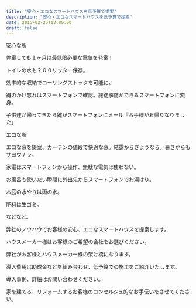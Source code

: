 ```yaml
---
title: "安心・エコなスマートハウスを低予算で提案"
description: "安心・エコなスマートハウスを低予算で提案"
date: 2015-02-25T13:00:00
draft: false
---
```


安心な所

停電しても１ヶ月は最低限必要な電気を発電！

トイレの水も２００リッター保存。

効率的な収納でローリングストックを可能に。

鍵のかけ忘れはスマートフォンで確認。施錠解錠ができるスマートフォンに変身。

子供達が帰ってきたら鍵がスマートフォンにメール『お子様がお帰りなりました」

エコな所

エコな窓を提案、カーテンの値段で快適な窓。結露からさようなら。暑さからもサヨウナラ。

家電はスマートフォンから操作、無駄な電気は使わない。

お風呂も使いたい瞬間に外出先からスマートフォンでお湯はり。

お庭の水やりは雨の水。

肥料は生ゴミ。

などなど。

弊社のノウハウでお客様の安心、エコなスマートハウスを提案します。

ハウスメーカー様はお客様のご希望の会社をお選びください。

弊社がお客様とハウスメーカー様の架け橋になります。

導入費用は助成金などを組み合わせ、低予算での施工をご紹介いたします。

導入事例、詳細はお問い合わせください。

家を建てる、リフォームするお客様のコンセルジュ的なお手伝いをさせてください。